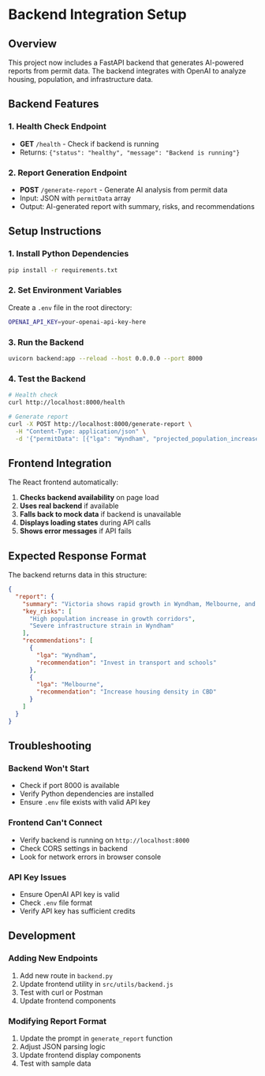 # Backend Integration Setup

## Overview
This project now includes a FastAPI backend that generates AI-powered reports from permit data. The backend integrates with OpenAI to analyze housing, population, and infrastructure data.

## Backend Features

### 1. Health Check Endpoint
- **GET** `/health` - Check if backend is running
- Returns: `{"status": "healthy", "message": "Backend is running"}`

### 2. Report Generation Endpoint
- **POST** `/generate-report` - Generate AI analysis from permit data
- Input: JSON with `permitData` array
- Output: AI-generated report with summary, risks, and recommendations

## Setup Instructions

### 1. Install Python Dependencies
```bash
pip install -r requirements.txt
```

### 2. Set Environment Variables
Create a `.env` file in the root directory:
```bash
OPENAI_API_KEY=your-openai-api-key-here
```

### 3. Run the Backend
```bash
uvicorn backend:app --reload --host 0.0.0.0 --port 8000
```

### 4. Test the Backend
```bash
# Health check
curl http://localhost:8000/health

# Generate report
curl -X POST http://localhost:8000/generate-report \
  -H "Content-Type: application/json" \
  -d '{"permitData": [{"lga": "Wyndham", "projected_population_increase": 45000, "new_dwellings": 18000, "infrastructure_strain": "High", "housing_stress": "Severe"}]}'
```

## Frontend Integration

The React frontend automatically:
1. **Checks backend availability** on page load
2. **Uses real backend** if available
3. **Falls back to mock data** if backend is unavailable
4. **Displays loading states** during API calls
5. **Shows error messages** if API fails

## Expected Response Format

The backend returns data in this structure:
```json
{
  "report": {
    "summary": "Victoria shows rapid growth in Wyndham, Melbourne, and Melton LGAs...",
    "key_risks": [
      "High population increase in growth corridors",
      "Severe infrastructure strain in Wyndham"
    ],
    "recommendations": [
      {
        "lga": "Wyndham",
        "recommendation": "Invest in transport and schools"
      },
      {
        "lga": "Melbourne", 
        "recommendation": "Increase housing density in CBD"
      }
    ]
  }
}
```

## Troubleshooting

### Backend Won't Start
- Check if port 8000 is available
- Verify Python dependencies are installed
- Ensure `.env` file exists with valid API key

### Frontend Can't Connect
- Verify backend is running on `http://localhost:8000`
- Check CORS settings in backend
- Look for network errors in browser console

### API Key Issues
- Ensure OpenAI API key is valid
- Check `.env` file format
- Verify API key has sufficient credits

## Development

### Adding New Endpoints
1. Add new route in `backend.py`
2. Update frontend utility in `src/utils/backend.js`
3. Test with curl or Postman
4. Update frontend components

### Modifying Report Format
1. Update the prompt in `generate_report` function
2. Adjust JSON parsing logic
3. Update frontend display components
4. Test with sample data
